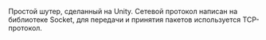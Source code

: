 Простой шутер, сделанный на Unity. Сетевой протокол написан на библиотеке Socket, для передачи и принятия пакетов используется TCP-протокол.
